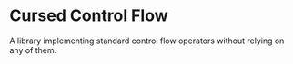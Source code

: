 # Cursed Control Flow

A library implementing standard control flow operators without relying on any of them.